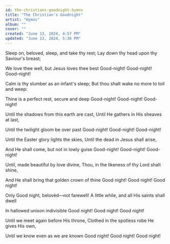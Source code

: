 ```yaml
---
id: the-christians-goodnight-hymns
title: "The Christian's Goodnight"
artist: "Hymns"
album: ""
cover: ""
created: "June 13, 2024, 4:57 PM"
updated: "June 13, 2024, 5:36 PM"
---
```


Sleep on, beloved, sleep, and take thy rest;
Lay down thy head upon thy Saviour's breast;

We love thee well, but Jesus loves thee best
Good-night! Good-night! Good-night!

Calm is thy slumber as an infant's sleep;
But thou shalt wake no more to toil and weep:

Thine is a perfect rest, secure and deep
Good-night! Good-night! Good-night!

Until the shadows from this earth are cast,
Until He gathers in His sheaves at last,

Until the twilight gloom be over past
Good-night! Good-night! Good-night!

Until the Easter glory lights the skies,
Until the dead in Jesus shall arise,

And He shall come, but not in lowly guise
Good-night! Good-night! Good-night!

Until, made beau­ti­ful by love di­vine,
Thou, in the like­ness of thy Lord shalt shine,

And He shall bring that gold­en crown of thine
Good night! Good night! Good night!

Only Good night, be­lov­èd—not fare­well!
A lit­tle while, and all His saints shall dwell

In hal­lowed uni­son in­di­vi­si­ble
Good night! Good night! Good night!

Until we meet again be­fore His throne,
Clothed in the spot­less robe He gives His own,

Until we know ev­en as we are known
Good night! Good night! Good night!